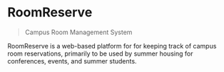 RoomReserve
===========

> Campus Room Management System


RoomReserve is a web-based platform for for keeping track of campus room reservations, primarily to be used by summer housing for conferences, events, and summer students.

